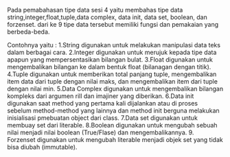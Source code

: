 Pada pemabahasan tipe data  sesi 4 yaitu membahas tipe data string,integer,float,tuple,data complex, data init, data set, boolean, dan forzenset. dari ke 9 tipe data tersebut memiliki fungsi dan pemakaian yang berbeda-beda.

Contohnya yaitu :
1.String digunakan untuk melakukan manipulasi data teks dalam berbagai cara.
2.Integer digunakan untuk merujuk kepada tipe data apapun yang mempersentasikan bilangan bulat.
3.Float digunakan untuk mengembalikan bilangan ke dalam bentuk float (bilanagan dengan titik).
4.Tuple digunakan untuk memberikan total panjang tuple, mengembalikan item data dari tuple dengan nilai maks, dan mengembalikan item dari tuple dengan nilai min.
5.Data Complex digunakan untuk mengembalikan bilangan kompleks dari argumen rill dan imajiner yang diberikan.
6.Data init  digunakan saat method yang pertama kali dijalankan atau di proses sebelum method-method yang lainnya dan method init berguna melakukan inisialisasi pmebuatan object dari class.
7.Data set digunakan untuk membuay set dari literable.
8.Boolean digunakan untuk mengubah sebuah nilai menjadi nilai boolean (True/Flase) dan mengembalikannya.
9. Forzenset digunakan untuk mengubah literable menjadi objek set yang tidak bisa diubah (immutable).